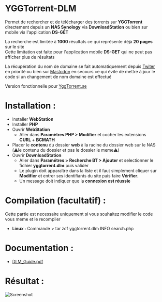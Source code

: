 # YGGTorrent-DLM

Permet de rechercher et de télécharger des torrents sur **YGGTorrent** directement depuis un **NAS Synology** via **DownloadStation** ou bien sur mobile via l'application **DS-GET**

La recherche est limitée à **1000** résultats ce qui représente déjà **20 pages** sur le site  
Cette limitation est faite pour l'application mobile **DS-GET** qui ne peut pas afficher plus de résultats

La récupération du nom de domaine se fait automatiquement depuis [Twiter](https://twitter.com/yggtorrent_p2p) en priorité ou bien sur [Mastodon](https://mamot.fr/@YggTorrent) en secours ce qui évite de mettre à jour le code si un changement de nom domaine est effectué

Version fonctionnelle pour [YggTorrent.se](https://yggtorrent.se/)

# Installation :  

- Installer **WebStation**
- Installer **PHP** 
- Ouvrir **WebStation** 
  - Aller dans **Paramètres PHP > Modifier** et cocher les extensions **CURL** + **BCMATH**
- Placer le **contenu** du dossier **web** à la racine du dossier web sur le NAS (⚠️le contenu du dossier et pas le dossier le meme⚠️)
- Ouvrir **DownloadStation** 
  - Aller dans **Paramétres > Recherche BT > Ajouter** et selectionner le fichier **yggtorrent.dlm** puis valider
  - Le plugin doit apparaître dans la liste et il faut simplement cliquer sur **Modifier** et entrer ses identifiants du site puis faire **Vérifier**.  
  - Un message doit indiquer que la **connexion est réussie**

# Compilation (facultatif) : 

Cette partie est necessaire uniquement si vous souhaitez modifier le code vous meme et le recompiler

- **Linux** : Commande > tar zcf yggtorrent.dlm INFO search.php 

# Documentation :

- [DLM_Guide.pdf](https://global.download.synology.com/download/Document/DeveloperGuide/DLM_Guide.pdf)

# Résultat : 
  
![Screenshot](https://i.imgur.com/8pmmmfx.png)
